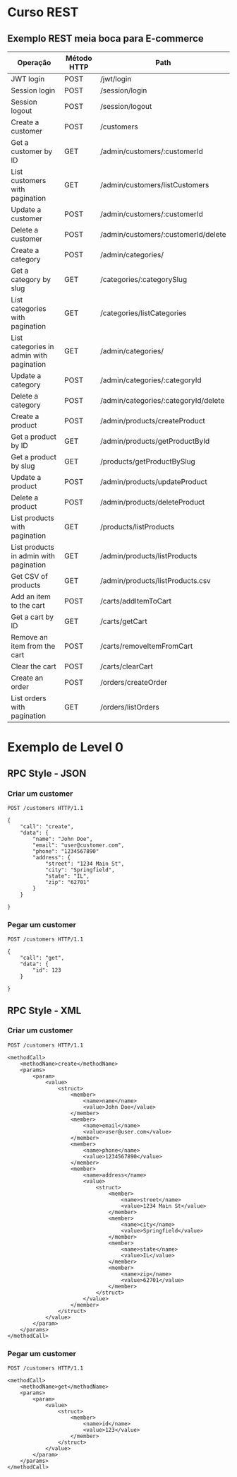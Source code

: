 # Curso REST

## Exemplo REST meia boca para E-commerce

| Operação                                      | Método HTTP | Path                                           |
|-----------------------------------------------|-------------|------------------------------------------------|
| JWT login                                     | POST        | /jwt/login                                     |
| Session login                                 | POST        | /session/login                                 |
| Session logout                                | POST        | /session/logout                                |
| Create a customer                             | POST        | /customers                                     |
| Get a customer by ID                          | GET         | /admin/customers/:customerId                   |
| List customers with pagination                | GET         | /admin/customers/listCustomers                 |
| Update a customer                             | POST        | /admin/customers/:customerId                   |
| Delete a customer                             | POST        | /admin/customers/:customerId/delete            |
| Create a category                             | POST        | /admin/categories/                             |
| Get a category by slug                        | GET         | /categories/:categorySlug                      |
| List categories with pagination               | GET         | /categories/listCategories                     |
| List categories in admin with pagination      | GET         | /admin/categories/                             |
| Update a category                             | POST        | /admin/categories/:categoryId                  |
| Delete a category                             | POST        | /admin/categories/:categoryId/delete           |
| Create a product                              | POST        | /admin/products/createProduct                  |
| Get a product by ID                           | GET         | /admin/products/getProductById                 |
| Get a product by slug                         | GET         | /products/getProductBySlug                     |
| Update a product                              | POST        | /admin/products/updateProduct                  |
| Delete a product                              | POST        | /admin/products/deleteProduct                  |
| List products with pagination                 | GET         | /products/listProducts                         |
| List products in admin with pagination        | GET         | /admin/products/listProducts                   |
| Get CSV of products                           | GET         | /admin/products/listProducts.csv               |
| Add an item to the cart                       | POST        | /carts/addItemToCart                           |
| Get a cart by ID                              | GET         | /carts/getCart                                 |
| Remove an item from the cart                  | POST        | /carts/removeItemFromCart                      |
| Clear the cart                                | POST        | /carts/clearCart                               |
| Create an order                               | POST        | /orders/createOrder                            |
| List orders with pagination                   | GET         | /orders/listOrders                             |

# Exemplo de Level 0

## RPC Style - JSON

### Criar um customer
```http
POST /customers HTTP/1.1

{
    "call": "create",
    "data": {
        "name": "John Doe",
        "email": "user@customer.com",
        "phone": "1234567890"
        "address": {
            "street": "1234 Main St",
            "city": "Springfield",
            "state": "IL",
            "zip": "62701"
        }
    }

}
```

### Pegar um customer
```http
POST /customers HTTP/1.1

{
    "call": "get",
    "data": {
        "id": 123
    }

}
```

## RPC Style - XML

### Criar um customer
```http
POST /customers HTTP/1.1

<methodCall>
    <methodName>create</methodName>
    <params>
        <param>
            <value>
                <struct>
                    <member>
                        <name>name</name>
                        <value>John Doe</value>
                    </member>
                    <member>
                        <name>email</name>
                        <value>user@user.com</value>
                    </member>
                    <member>
                        <name>phone</name>
                        <value>1234567890</value>
                    </member>
                    <member>
                        <name>address</name>
                        <value>
                            <struct>
                                <member>
                                    <name>street</name>
                                    <value>1234 Main St</value>
                                </member>
                                <member>
                                    <name>city</name>
                                    <value>Springfield</value>
                                </member>
                                <member>
                                    <name>state</name>
                                    <value>IL</value>
                                </member>
                                <member>
                                    <name>zip</name>
                                    <value>62701</value>
                                </member>
                            </struct>
                        </value>
                    </member>
                </struct>
            </value>
        </param>
    </params>
</methodCall>
```

### Pegar um customer
```http
POST /customers HTTP/1.1

<methodCall>
    <methodName>get</methodName>
    <params>
        <param>
            <value>
                <struct>
                    <member>
                        <name>id</name>
                        <value>123</value>
                    </member>
                </struct>
            </value>
        </param>
    </params>
</methodCall>
```

